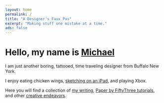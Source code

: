```yaml
---
layout: home
permalink: /
title: "A Designer's Faux Pas"
excerpt: "Making stuff one mistake at a time."
ads: false
---
```


<div id="js-home-strings">
  <h1 class="home__title">Hello, my name is&nbsp;<a href="{{ site.url }}/about/">Michael</a></h1>
  <div class="home__excerpt">
    <p>I am just another boring, tattooed, time traveling designer from Buffalo New York.</p>
    <p>I enjoy eating chicken wings, <a href="{{ site.url }}/paperfaces/">sketching on an iPad</a>, and playing Xbox.</p>
    <p>Here you will find a collection of <a href="{{ site.url }}/articles/">my writing</a>, <a href="{{ site.url }}/mastering-paper/">Paper by FiftyThree tutorials</a>, and other <a href="{{ site.url }}/work/">creative endeavors</a>.</p>
  </div>
</div>

<span id="js-home-typed" class="home__excerpt"></span>
